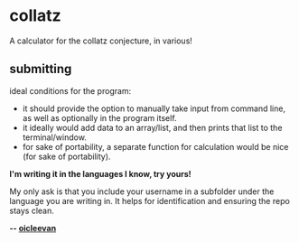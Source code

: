 # collatz
A calculator for the collatz conjecture, in various!

## submitting

ideal conditions for the program:

- it should provide the option to manually take input from command line, as well as optionally in the program itself.
- it ideally would add data to an array/list, and then prints that list to the terminal/window.
- for sake of portability, a separate function for calculation would be nice (for sake of portability).

**I'm writing it in the languages I know, try yours!**

My only ask is that you include your username in a subfolder under the language you are writing in. It helps for identification and ensuring the repo stays clean.

**-- [oicleevan](https://oicleevan.github.io/)**
